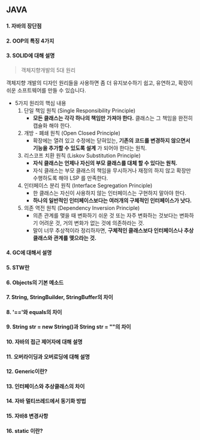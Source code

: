 ## JAVA

#### 1. 자바의 장단점
#### 2. OOP의 특징 4가지
#### 3. SOLID에 대해 설명

> 객체지향개발의 5대 원리

객체지향 개발의 디자인 원리들을 사용하면 좀 더 유지보수하기 쉽고, 유연하고, 확장이 쉬운 소프트웨어를 만들 수 있습니다. 

* 5가지 원리의 핵심 내용
  1. 단일 책임 원칙 (Single Responsibility Principle)
     * **모든 클래스는 각각 하나의 책임만 가져야 한다.** 클래스는 그 책임을 완전히 캡슐화 해야 한다. 
  2. 개방 - 폐쇄 원칙 (Open Closed Principle)
     * 확장에는 열려 있고 수정에는 닫혀있는, **기존의 코드를 변경하지 않으면서 기능을 추가할 수 있도록 설계** 가 되어야 한다는 원칙.
  3. 리스코프 치환 원칙 (Liskov Substitution Principle)
     * **자식 클래스는 언제나 자신의 부모 클래스를 대체 할 수 있다는 원칙.** 
     * 자식 클래스는 부모 클래스의 책임을 무시하거나 재정의 하지 않고 확장만 수행하도록 해야 LSP 를 만족한다. 
  4. 인터페이스 분리 원칙 (Interface Segregation Principle)
     * 한 클래스는 자신이 사용하지 않는 인터페이스는 구현하지 말아야 한다.
     * **하나의 일반적인 인터페이스보다는 여러개의 구체적인 인터페이스가 낫다.**
  5. 의존 역전 원칙 (Dependency Inversion Principle)
     * 의존 관계를 맺을 때 변화하기 쉬운 것 또는 자주 변화하는 것보다는 변화하기 어려운 것, 거의 변화가 없는 것에 의존하라는 것.
     * 말이 너무 추상적이라 정리하자면, **구체적인 클래스보다 인터페이스나 추상클래스와 관계를 맺으라는 것.** 

#### 4. GC에 대해서 설명
#### 5. STW란
#### 6. Objects의 기본 메소드
#### 7. String, StringBuilder, StringBuffer의 차이
#### 8. '=='와 equals의 차이
#### 9. String str = new String()과 String str = ""의 차이
#### 10. 자바의 접근 제어자에 대해 설명
#### 11. 오버라이딩과 오버로딩에 대해 설명
#### 12. Generic이란?
#### 13. 인터페이스와 추상클래스의 차이
#### 14. 자바 멀티쓰레드에서 동기화 방법
#### 15. 자바8 변경사항
#### 16. static 이란?
